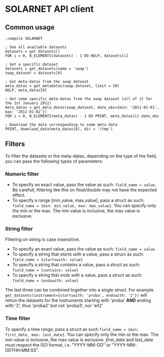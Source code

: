 SOLARNET API client
===================

Common usage
------------
```IDL
.compile SOLARNET

; See all available datasets
datasets = get_datasets()
FOR i = 0, N_ELEMENTS(datasets) - 1 DO HELP, datasets[i]

; Get a specific dataset
datasets = get_datasets(name = 'swap')
swap_dataset = datasets[0]

; Get meta-datas from the swap dataset
meta_datas = get_metadatas(swap_dataset, limit = 20)
HELP, meta_datas[0]

; Get some specific meta-datas from the swap dataset (all of it for the 1st January 2011)
meta_datas = get_meta_datas(swap_dataset, date_obs={min: '2011-01-01', max: '2011-01-02'})
FOR i = 0, N_ELEMENTS(meta_datas) - 1 DO PRINT, meta_datas[i].date_obs

; Download the data corresponding to some meta data
PRINT, download_data(meta_datas[0], dir = '/tmp')

```

Filters
-------

To filter the datasets or the meta-datas, depending on the type of the field, you can pass the following types of parameters:

### Numeric filter
 - To specify an exact value, pass the value as such: `field_name = value`. Be carefull, filtering like this on float/double may not have the expected effect.
 - To specify a range [min_value, max_value[, pass a struct as such: `field_name = {min: min_value, max: max_value}`. You can specify only the min or the max. The min value is inclusive, the max value is exclusive.

### String filter
Filtering on string is case insensitive.

 - To specify an exact value, pass the value as such: `field_name = value`
 - To specify a string that *starts with* a value, pass a struct as such: `field_name = {startswith: value}`
 - To specify a string that *contains* a value, pass a struct as such: `field_name = {contains: value}`
 - To specify a string that *ends with* a value, pass a struct as such: `field_name = {endswith: value}`

The last three can be combined together into a single struct. For example `get_datasets(instrument={startswith: 'proba', endswith: '2'})` will retrun the datasets for the instruments starting with 'proba' **AND** ending with '2', thus 'proba2' but not 'proba3', nor 'eit2'

### Time filter
To specify a time range, pass a struct as such `field_name = {min: first_date, max: last_date}`. You can specify only the min or the max. The min value is inclusive, the max value is exclusive. *first_date* and *last_date* must respect the ISO format, i.e. "YYYY-MM-DD" or "YYYY-MM-DDTHH:MM:SS".
 